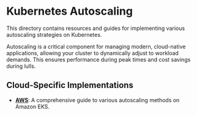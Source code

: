 # Kubernetes Autoscaling

This directory contains resources and guides for implementing various autoscaling strategies on Kubernetes.

Autoscaling is a critical component for managing modern, cloud-native applications, allowing your cluster to dynamically adjust to workload demands. This ensures performance during peak times and cost savings during lulls.

## Cloud-Specific Implementations

*   **[AWS](./aws/README.md)**: A comprehensive guide to various autoscaling methods on Amazon EKS.
